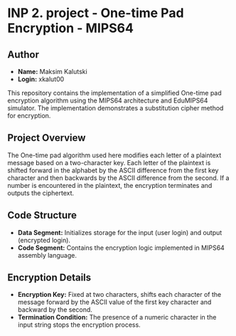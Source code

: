 # INP 2. project - One-time Pad Encryption - MIPS64

## Author

- **Name:** Maksim Kalutski
- **Login:** xkalut00 

This repository contains the implementation of a simplified One-time pad encryption algorithm using the MIPS64 architecture and EduMIPS64 simulator. The implementation demonstrates a substitution cipher method for encryption.

## Project Overview

The One-time pad algorithm used here modifies each letter of a plaintext message based on a two-character key. Each letter of the plaintext is shifted forward in the alphabet by the ASCII difference from the first key character and then backwards by the ASCII difference from the second. If a number is encountered in the plaintext, the encryption terminates and outputs the ciphertext.


## Code Structure

- **Data Segment:** Initializes storage for the input (user login) and output (encrypted login).
- **Code Segment:** Contains the encryption logic implemented in MIPS64 assembly language.

## Encryption Details

- **Encryption Key:** Fixed at two characters, shifts each character of the message forward by the ASCII value of the first key character and backward by the second.
- **Termination Condition:** The presence of a numeric character in the input string stops the encryption process.
